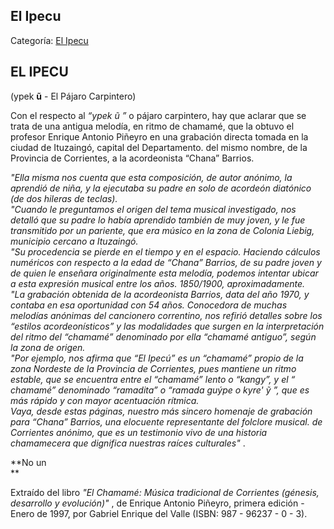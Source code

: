 ## El Ipecu

Categoría: [El Ipecu](http://descubrircorrientes.com.ar/2012/index.php/1630-cultura/4-musica/analisis-funcional-de-la-musica-chamamecera/nomina-de-hallazgos-musicales-arcaicos/el-ipecu)

## EL IPECU  
(ypek **ũ** - El Pájaro Carpintero)

Con el respecto al _“ypek ũ ”_ o pájaro carpintero, hay que aclarar que se trata de una antigua melodía, en ritmo de chamamé, que la obtuvo el profesor Enrique Antonio Piñeyro en una grabación directa tomada en la ciudad de Ituzaingó, capital del Departamento. del mismo nombre, de la Provincia de Corrientes, a la acordeonista “Chana” Barrios.

_"Ella misma nos cuenta que esta composición, de autor anónimo, la aprendió de niña, y la ejecutaba su padre en solo de acordeón diatónico (de dos hileras de teclas)._  
_"Cuando le preguntamos el origen del tema musical investigado, nos detalló que su padre lo había aprendido también de muy joven, y le fue transmitido por un pariente, que era músico en la zona de Colonia Liebig, municipio cercano a Ituzaingó._  
_"Su procedencia se pierde en el tiempo y en el espacio. Haciendo cálculos numéricos con respecto a la edad de “Chana” Barrios, de su padre joven y de quien le enseñara originalmente esta melodía, podemos intentar ubicar a esta expresión musical entre los años. 1850/1900, aproximadamente._  
_"La grabación obtenida de la acordeonista Barrios, data del año 1970, y contaba en esa oportunidad con 54 años. Conocedora de muchas melodías anónimas del cancionero correntino, nos refirió detalles sobre los “estilos acordeonísticos” y las modalidades que surgen en la interpretación del ritmo del “chamamé” denominado por ella “chamamé antiguo”, según la zona de origen._  
_"Por ejemplo, nos afirma que “El Ipecú” es un “chamamé” propio de la zona Nordeste de la Provincia de Corrientes, pues mantiene un ritmo estable, que se encuentra entre el “chamamé” lento o “kangy”, y el “ chamamé” denominado “ramadita” o “ramada guýpe o kyre' ỹ ”, que es más rápido y con mayor acentuación rítmica._  
_Vaya, desde estas páginas, nuestro más sincero homenaje de grabación para “Chana” Barrios, una elocuente representante del folclore musical. de Corrientes anónimo, que es un testimonio vivo de una historia chamamecera que dignifica nuestras raíces culturales"_ .

**No un  
**

Extraído del libro _"El Chamamé: Música tradicional de Corrientes (génesis, desarrollo y evolución)"_ , de Enrique Antonio Piñeyro, primera edición - Enero de 1997, por Gabriel Enrique del Valle (ISBN: 987 - 96237 - 0 - 3).